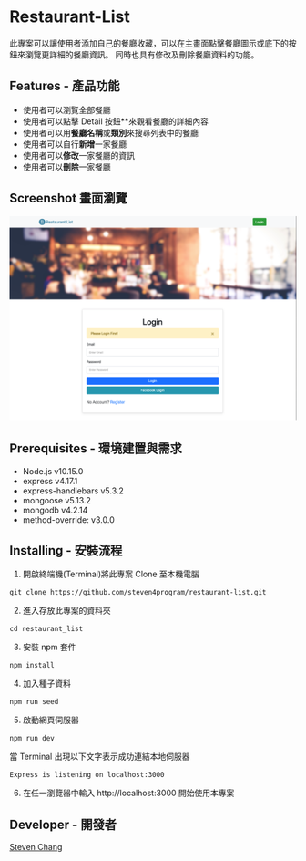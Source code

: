 # Restaurant-List

此專案可以讓使用者添加自己的餐廳收藏，可以在主畫面點擊餐廳圖示或底下的按鈕來瀏覽更詳細的餐廳資訊。
同時也具有修改及刪除餐廳資料的功能。

## Features - 產品功能

- 使用者可以瀏覽全部餐廳
- 使用者可以點擊 Detail 按鈕\*\*來觀看餐廳的詳細內容
- 使用者可以用**餐廳名稱**或**類別**來搜尋列表中的餐廳
- 使用者可以自行**新增**一家餐廳
- 使用者可以**修改**一家餐廳的資訊
- 使用者可以**刪除**一家餐廳

## Screenshot 畫面瀏覽

![image](https://github.com/steven4program/restaurant-list/blob/master/login.png)

## Prerequisites - 環境建置與需求

- Node.js v10.15.0
- express v4.17.1
- express-handlebars v5.3.2
- mongoose v5.13.2
- mongodb v4.2.14
- method-override: v3.0.0

## Installing - 安裝流程

1. 開啟終端機(Terminal)將此專案 Clone 至本機電腦

```
git clone https://github.com/steven4program/restaurant-list.git
```

2. 進入存放此專案的資料夾

```
cd restaurant_list
```

3. 安裝 npm 套件

```
npm install
```

4. 加入種子資料

```
npm run seed
```

5. 啟動網頁伺服器

```
npm run dev
```

當 Terminal 出現以下文字表示成功連結本地伺服器

```
Express is listening on localhost:3000
```

6. 在任一瀏覽器中輸入 http://localhost:3000 開始使用本專案

## Developer - 開發者

[Steven Chang](https://github.com/steven4program)
